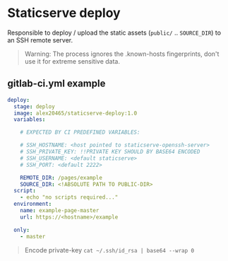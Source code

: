 # Staticserve deploy

Responsible to deploy / upload the static assets (`public/` .. `SOURCE_DIR`) to an SSH remote server.

> Warning: The process ignores the .known-hosts fingerprints, don't use it for extreme sensitive data.



## gitlab-ci.yml example


```yml
deploy:
  stage: deploy
  image: alex20465/staticserve-deploy:1.0
  variables:

    # EXPECTED BY CI PREDEFINED VARIABLES:

    # SSH_HOSTNAME: <host pointed to staticserve-openssh-server>
    # SSH_PRIVATE_KEY: !!PRIVATE KEY SHOULD BY BASE64 ENCODED
    # SSH_USERNAME: <default staticserve>
    # SSH_PORT: <default 2222>

    REMOTE_DIR: /pages/example
    SOURCE_DIR: <!ABSOLUTE PATH TO PUBLIC-DIR>
  script:
    - echo "no scripts required..."
  environment:
    name: example-page-master
    url: https://<hostname>/example

  only:
    - master

```

> Encode private-key `cat ~/.ssh/id_rsa | base64 --wrap 0`